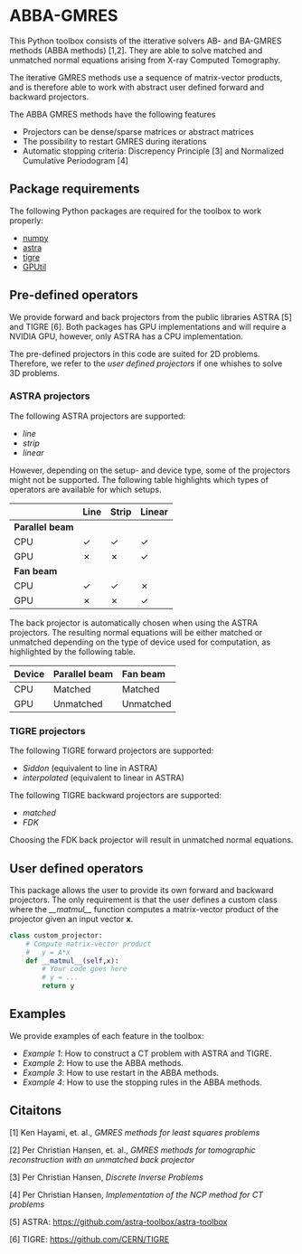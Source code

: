 # ABBA-GMRES
This Python toolbox consists of the itterative solvers AB- and BA-GMRES methods (ABBA methods) [1,2]. They are able to solve matched and unmatched normal equations arising from X-ray Computed Tomography.

The iterative GMRES methods use a sequence of matrix-vector products, and is therefore able to work with abstract user defined forward and backward projectors.

The ABBA GMRES methods have the following features
- Projectors can be dense/sparse matrices or abstract matrices
- The possibility to restart GMRES during iterations
- Automatic stopping criteria: Discrepency Principle [3] and Normalized Cumulative Periodogram [4]

## Package requirements
The following Python packages are required for the toolbox to work properly:
- [numpy](https://numpy.org/install/)
- [astra](https://github.com/astra-toolbox/astra-toolbox)
- [tigre](https://github.com/CERN/TIGRE)
- [GPUtil](https://pypi.org/project/GPUtil/)

## Pre-defined operators
We provide forward and back projectors from the public libraries ASTRA [5] and TIGRE [6]. Both packages has GPU implementations and will require a NVIDIA GPU, however, only ASTRA has a CPU implementation.

The pre-defined projectors in this code are suited for 2D problems. Therefore, we refer to the _user defined projectors_ if one whishes to solve 3D problems.

### ASTRA projectors

The following ASTRA projectors are supported:
- _line_
- _strip_
- _linear_

However, depending on the setup- and device type, some of the projectors might not be supported. The following table highlights which types of operators are available for which setups.

|      | Line    | Strip   | Linear |
|:---- |:--------|:--------|:-------|
|    __Parallel beam__             ||
|CPU   | &check; | &check; | &check;|
|GPU   | &cross; | &cross; | &check;|
|    __Fan beam__                  ||
|CPU   | &check; | &check; | &cross;|
|GPU   | &cross; | &cross; | &check;|

The back projector is automatically chosen when using the ASTRA projectors. The resulting normal equations will be either matched or unmatched depending on the type of device used for computation, as highlighted by the following table. 

| Device | Parallel beam | Fan beam  |
|:----------|:--------------|:----------|
| CPU | Matched       | Matched   |    
| GPU | Unmatched     | Unmatched |

### TIGRE projectors
The following TIGRE forward projectors are supported:
- _Siddon_ (equivalent to line in ASTRA)
- _interpolated_ (equivalent to linear in ASTRA)

The following TIGRE backward projectors are supported:
- _matched_
- _FDK_

Choosing the FDK back projector will result in unmatched normal equations.

## User defined operators
This package allows the user to provide its own forward and backward projectors. The only requirement is that the user defines a custom class where the *\_\_matmul\_\_* function computes a matrix-vector product of the projector given an input vector __x__. 

```python
class custom_projector:
    # Compute matrix-vector product
    #   y = A*x
    def __matmul__(self,x):
        # Your code goes here
        # y = ...
        return y
```


## Examples
We provide examples of each feature in the toolbox:
- _Example 1_: How to construct a CT problem with ASTRA and TIGRE.
- _Example 2_: How to use the ABBA methods.
- _Example 3_: How to use restart in the ABBA methods.
- _Example 4_: How to use the stopping rules in the ABBA methods.

## Citaitons
[1] Ken Hayami, et. al., _GMRES methods for least squares problems_

[2] Per Christian Hansen, et. al., _GMRES methods for tomographic reconstruction with an unmatched back projector_

[3] Per Christian Hansen, _Discrete Inverse Problems_

[4] Per Christian Hansen, _Implementation of the NCP method for CT problems_

[5] ASTRA: https://github.com/astra-toolbox/astra-toolbox

[6] TIGRE: https://github.com/CERN/TIGRE
